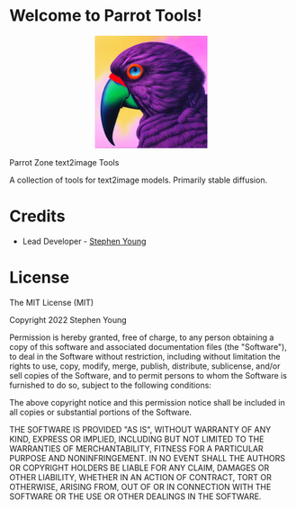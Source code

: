 # Welcome to Parrot Tools!

<p align="center">
  <img width="200" height="200" src="parrot.png">
</p>

Parrot Zone text2image Tools

A collection of tools for text2image models. Primarily stable diffusion. 

# Credits
- Lead Developer - [Stephen Young](https://twitter.com/kyrickyoung)

# License
The MIT License (MIT)

Copyright 2022 Stephen Young

Permission is hereby granted, free of charge, to any person obtaining a copy of this software and associated documentation files (the "Software"), to deal in the Software without restriction, including without limitation the rights to use, copy, modify, merge, publish, distribute, sublicense, and/or sell copies of the Software, and to permit persons to whom the Software is furnished to do so, subject to the following conditions:

The above copyright notice and this permission notice shall be included in all copies or substantial portions of the Software.

THE SOFTWARE IS PROVIDED "AS IS", WITHOUT WARRANTY OF ANY KIND, EXPRESS OR IMPLIED, INCLUDING BUT NOT LIMITED TO THE WARRANTIES OF MERCHANTABILITY, FITNESS FOR A PARTICULAR PURPOSE AND NONINFRINGEMENT. IN NO EVENT SHALL THE AUTHORS OR COPYRIGHT HOLDERS BE LIABLE FOR ANY CLAIM, DAMAGES OR OTHER LIABILITY, WHETHER IN AN ACTION OF CONTRACT, TORT OR OTHERWISE, ARISING FROM, OUT OF OR IN CONNECTION WITH THE SOFTWARE OR THE USE OR OTHER DEALINGS IN THE SOFTWARE.

